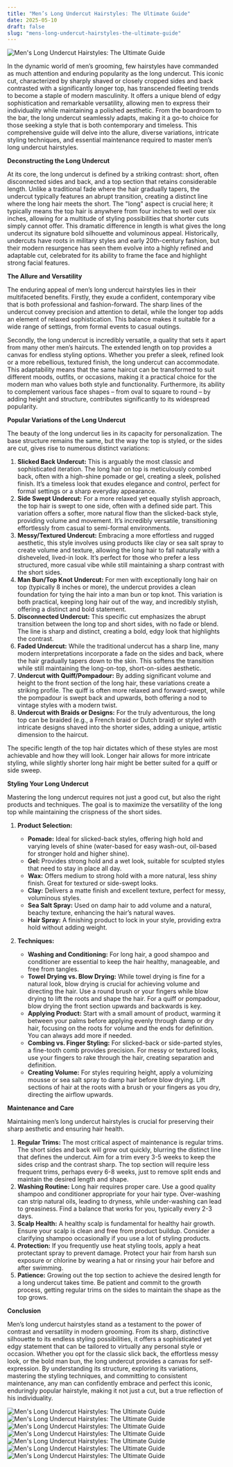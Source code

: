 ```yaml
---
title: "Men’s Long Undercut Hairstyles: The Ultimate Guide"
date: 2025-05-10
draft: false
slug: "mens-long-undercut-hairstyles-the-ultimate-guide" 
---
```


![Men's Long Undercut Hairstyles: The Ultimate Guide](https://cdn.shopify.com/s/files/1/0162/2116/files/mensworldherenkappers-undercut-hairstyle.jpg?v=1507120394 "Men's Long Undercut Hairstyles: The Ultimate Guide")

In the dynamic world of men’s grooming, few hairstyles have commanded as much attention and enduring popularity as the long undercut. This iconic cut, characterized by sharply shaved or closely cropped sides and back contrasted with a significantly longer top, has transcended fleeting trends to become a staple of modern masculinity. It offers a unique blend of edgy sophistication and remarkable versatility, allowing men to express their individuality while maintaining a polished aesthetic. From the boardroom to the bar, the long undercut seamlessly adapts, making it a go-to choice for those seeking a style that is both contemporary and timeless. This comprehensive guide will delve into the allure, diverse variations, intricate styling techniques, and essential maintenance required to master men’s long undercut hairstyles.

**Deconstructing the Long Undercut**

At its core, the long undercut is defined by a striking contrast: short, often disconnected sides and back, and a top section that retains considerable length. Unlike a traditional fade where the hair gradually tapers, the undercut typically features an abrupt transition, creating a distinct line where the long hair meets the short. The "long" aspect is crucial here; it typically means the top hair is anywhere from four inches to well over six inches, allowing for a multitude of styling possibilities that shorter cuts simply cannot offer. This dramatic difference in length is what gives the long undercut its signature bold silhouette and voluminous appeal. Historically, undercuts have roots in military styles and early 20th-century fashion, but their modern resurgence has seen them evolve into a highly refined and adaptable cut, celebrated for its ability to frame the face and highlight strong facial features.

**The Allure and Versatility**

The enduring appeal of men’s long undercut hairstyles lies in their multifaceted benefits. Firstly, they exude a confident, contemporary vibe that is both professional and fashion-forward. The sharp lines of the undercut convey precision and attention to detail, while the longer top adds an element of relaxed sophistication. This balance makes it suitable for a wide range of settings, from formal events to casual outings.

Secondly, the long undercut is incredibly versatile, a quality that sets it apart from many other men’s haircuts. The extended length on top provides a canvas for endless styling options. Whether you prefer a sleek, refined look or a more rebellious, textured finish, the long undercut can accommodate. This adaptability means that the same haircut can be transformed to suit different moods, outfits, or occasions, making it a practical choice for the modern man who values both style and functionality. Furthermore, its ability to complement various face shapes – from oval to square to round – by adding height and structure, contributes significantly to its widespread popularity.

**Popular Variations of the Long Undercut**

The beauty of the long undercut lies in its capacity for personalization. The base structure remains the same, but the way the top is styled, or the sides are cut, gives rise to numerous distinct variations:

1. **Slicked Back Undercut:** This is arguably the most classic and sophisticated iteration. The long hair on top is meticulously combed back, often with a high-shine pomade or gel, creating a sleek, polished finish. It’s a timeless look that exudes elegance and control, perfect for formal settings or a sharp everyday appearance.
2. **Side Swept Undercut:** For a more relaxed yet equally stylish approach, the top hair is swept to one side, often with a defined side part. This variation offers a softer, more natural flow than the slicked-back style, providing volume and movement. It’s incredibly versatile, transitioning effortlessly from casual to semi-formal environments.
3. **Messy/Textured Undercut:** Embracing a more effortless and rugged aesthetic, this style involves using products like clay or sea salt spray to create volume and texture, allowing the long hair to fall naturally with a disheveled, lived-in look. It’s perfect for those who prefer a less structured, more casual vibe while still maintaining a sharp contrast with the short sides.
4. **Man Bun/Top Knot Undercut:** For men with exceptionally long hair on top (typically 8 inches or more), the undercut provides a clean foundation for tying the hair into a man bun or top knot. This variation is both practical, keeping long hair out of the way, and incredibly stylish, offering a distinct and bold statement.
5. **Disconnected Undercut:** This specific cut emphasizes the abrupt transition between the long top and short sides, with no fade or blend. The line is sharp and distinct, creating a bold, edgy look that highlights the contrast.
6. **Faded Undercut:** While the traditional undercut has a sharp line, many modern interpretations incorporate a fade on the sides and back, where the hair gradually tapers down to the skin. This softens the transition while still maintaining the long-on-top, short-on-sides aesthetic.
7. **Undercut with Quiff/Pompadour:** By adding significant volume and height to the front section of the long hair, these variations create a striking profile. The quiff is often more relaxed and forward-swept, while the pompadour is swept back and upwards, both offering a nod to vintage styles with a modern twist.
8. **Undercut with Braids or Designs:** For the truly adventurous, the long top can be braided (e.g., a French braid or Dutch braid) or styled with intricate designs shaved into the shorter sides, adding a unique, artistic dimension to the haircut.

The specific length of the top hair dictates which of these styles are most achievable and how they will look. Longer hair allows for more intricate styling, while slightly shorter long hair might be better suited for a quiff or side sweep.

**Styling Your Long Undercut**

Mastering the long undercut requires not just a good cut, but also the right products and techniques. The goal is to maximize the versatility of the long top while maintaining the crispness of the short sides.

1. **Product Selection:**

   * **Pomade:** Ideal for slicked-back styles, offering high hold and varying levels of shine (water-based for easy wash-out, oil-based for stronger hold and higher shine).
   * **Gel:** Provides strong hold and a wet look, suitable for sculpted styles that need to stay in place all day.
   * **Wax:** Offers medium to strong hold with a more natural, less shiny finish. Great for textured or side-swept looks.
   * **Clay:** Delivers a matte finish and excellent texture, perfect for messy, voluminous styles.
   * **Sea Salt Spray:** Used on damp hair to add volume and a natural, beachy texture, enhancing the hair’s natural waves.
   * **Hair Spray:** A finishing product to lock in your style, providing extra hold without adding weight.
2. **Techniques:**

   * **Washing and Conditioning:** For long hair, a good shampoo and conditioner are essential to keep the hair healthy, manageable, and free from tangles.
   * **Towel Drying vs. Blow Drying:** While towel drying is fine for a natural look, blow drying is crucial for achieving volume and directing the hair. Use a round brush or your fingers while blow drying to lift the roots and shape the hair. For a quiff or pompadour, blow drying the front section upwards and backwards is key.
   * **Applying Product:** Start with a small amount of product, warming it between your palms before applying evenly through damp or dry hair, focusing on the roots for volume and the ends for definition. You can always add more if needed.
   * **Combing vs. Finger Styling:** For slicked-back or side-parted styles, a fine-tooth comb provides precision. For messy or textured looks, use your fingers to rake through the hair, creating separation and definition.
   * **Creating Volume:** For styles requiring height, apply a volumizing mousse or sea salt spray to damp hair before blow drying. Lift sections of hair at the roots with a brush or your fingers as you dry, directing the airflow upwards.

**Maintenance and Care**

Maintaining men’s long undercut hairstyles is crucial for preserving their sharp aesthetic and ensuring hair health.

1. **Regular Trims:** The most critical aspect of maintenance is regular trims. The short sides and back will grow out quickly, blurring the distinct line that defines the undercut. Aim for a trim every 3-5 weeks to keep the sides crisp and the contrast sharp. The top section will require less frequent trims, perhaps every 6-8 weeks, just to remove split ends and maintain the desired length and shape.
2. **Washing Routine:** Long hair requires proper care. Use a good quality shampoo and conditioner appropriate for your hair type. Over-washing can strip natural oils, leading to dryness, while under-washing can lead to greasiness. Find a balance that works for you, typically every 2-3 days.
3. **Scalp Health:** A healthy scalp is fundamental for healthy hair growth. Ensure your scalp is clean and free from product buildup. Consider a clarifying shampoo occasionally if you use a lot of styling products.
4. **Protection:** If you frequently use heat styling tools, apply a heat protectant spray to prevent damage. Protect your hair from harsh sun exposure or chlorine by wearing a hat or rinsing your hair before and after swimming.
5. **Patience:** Growing out the top section to achieve the desired length for a long undercut takes time. Be patient and commit to the growth process, getting regular trims on the sides to maintain the shape as the top grows.

**Conclusion**

Men’s long undercut hairstyles stand as a testament to the power of contrast and versatility in modern grooming. From its sharp, distinctive silhouette to its endless styling possibilities, it offers a sophisticated yet edgy statement that can be tailored to virtually any personal style or occasion. Whether you opt for the classic slick back, the effortless messy look, or the bold man bun, the long undercut provides a canvas for self-expression. By understanding its structure, exploring its variations, mastering the styling techniques, and committing to consistent maintenance, any man can confidently embrace and perfect this iconic, enduringly popular hairstyle, making it not just a cut, but a true reflection of his individuality.

![Men's Long Undercut Hairstyles: The Ultimate Guide](https://www.menshairstylestoday.com/wp-content/uploads/2015/12/Undercut-Hairstyle-Men.jpg "Men's Long Undercut Hairstyles: The Ultimate Guide") ![Men's Long Undercut Hairstyles: The Ultimate Guide](https://cdn.shopify.com/s/files/1/0162/2116/files/ambarberia-undercut-with-beard.jpg?v=1507120505 "Men's Long Undercut Hairstyles: The Ultimate Guide") ![Men's Long Undercut Hairstyles: The Ultimate Guide](https://i.pinimg.com/736x/0d/1a/4a/0d1a4a874782e29456265ba1dcceef78.jpg "Men's Long Undercut Hairstyles: The Ultimate Guide") ![Men's Long Undercut Hairstyles: The Ultimate Guide](https://i.pinimg.com/originals/b6/5f/ab/b65fab7ae0c8c6e1bcbdaf07ee2cb507.jpg "Men's Long Undercut Hairstyles: The Ultimate Guide") ![Men's Long Undercut Hairstyles: The Ultimate Guide](https://www.dmarge.com/wp-content/uploads/2021/05/undercut-hairstyles-pompadour-undercut-920x920.jpg "Men's Long Undercut Hairstyles: The Ultimate Guide") ![Men's Long Undercut Hairstyles: The Ultimate Guide](https://coolmenshair.com/wp-content/uploads/long-hair-undercut-men-22-e1558951472685.jpg "Men's Long Undercut Hairstyles: The Ultimate Guide") ![Men's Long Undercut Hairstyles: The Ultimate Guide](https://i.pinimg.com/originals/9a/43/cc/9a43cc9bdd3f98335cd986d94ea9774c.jpg "Men's Long Undercut Hairstyles: The Ultimate Guide")